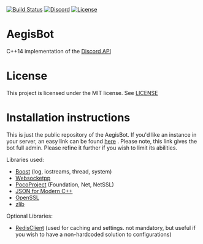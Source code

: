 [![Build Status](https://travis-ci.org/zeroxs/aegis.svg?branch=master)](https://travis-ci.org/zeroxs/aegis) [![Discord](https://discordapp.com/api/guilds/287048029524066334/widget.png)](https://discord.gg/w7Y3Bb8) [![License](https://img.shields.io/badge/license-MIT-blue.svg)](https://github.com/zeroxs/aegis/blob/master/LICENSE)


AegisBot
=======

C++14 implementation of the [Discord API](https://discordapp.com/developers/docs/intro)

# License #

This project is licensed under the MIT license. See [LICENSE](https://github.com/zeroxs/aegis/blob/master/LICENSE)

# Installation instructions #
This is just the public repository of the AegisBot. If you'd like an instance in your server,
an easy link can be found [here](https://discordapp.com/oauth2/authorize?client_id=288063163729969152&scope=bot&permissions=2146958463) .
Please note, this link gives the bot full admin. Please refine it further if you wish to limit its abilities.



Libraries used:
- [Boost](http://www.boost.org) (log, iostreams, thread, system)
- [Websocketpp](https://github.com/zaphoyd/websocketpp)
- [PocoProject](https://github.com/pocoproject/poco) (Foundation, Net, NetSSL)
- [JSON for Modern C++](https://github.com/nlohmann/json)
- [OpenSSL](https://www.openssl.org)
- [zlib](https://zlib.net)

Optional Libraries:
- [RedisClient](https://github.com/nekipelov/redisclient) (used for caching and settings. not mandatory, but useful if you wish to have a non-hardcoded solution to configurations)

